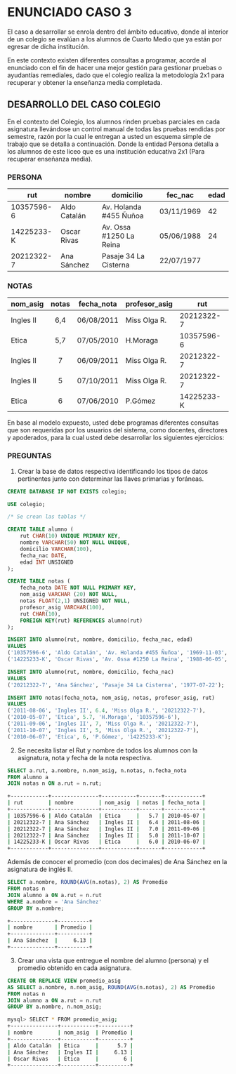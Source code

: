 # ENUNCIADO CASO 3

El caso a desarrollar se enrola dentro del ámbito educativo, donde al interior de un colegio se evalúan a los alumnos de Cuarto Medio que ya están por egresar de dicha institución.

En este contexto existen diferentes consultas a programar, acorde al enunciado con el fin de hacer una mejor gestión para gestionar pruebas o ayudantías remediales, dado que el colegio realiza la metodología 2x1 para recuperar y obtener la enseñanza media completada.

## DESARROLLO DEL CASO COLEGIO

En el contexto del Colegio, los alumnos rinden pruebas parciales en cada asignatura llevándose un control manual de todas las pruebas rendidas por semestre, razón por la cual le entregan a usted un esquema simple de trabajo que se detalla a continuación. Donde la entidad Persona detalla a los alumnos de este liceo que es una institución educativa 2x1 (Para recuperar enseñanza media).

### PERSONA

| rut        | nombre       | domicilio               | fec_nac    | edad |
| ---------- | ------------ | ----------------------- | ---------- | ---- |
| 10357596-6 | Aldo Catalán | Av. Holanda #455 Ñuñoa  | 03/11/1969 | 42   |
| 14225233-K | Oscar Rivas  | Av. Ossa #1250 La Reina | 05/06/1988 | 24   |
| 20212322-7 | Ana Sánchez  | Pasaje 34 La Cisterna   | 22/07/1977 |      |

### NOTAS

| nom_asig  | notas | fecha_nota | profesor_asig | rut        |
| --------- | :---: | ---------- | ------------- | ---------- |
| Ingles II |  6,4  | 06/08/2011 | Miss Olga R.  | 20212322-7 |
| Etica     |  5,7  | 07/05/2010 | H.Moraga      | 10357596-6 |
| Ingles II |   7   | 06/09/2011 | Miss Olga R.  | 20212322-7 |
| Ingles II |   5   | 07/10/2011 | Miss Olga R.  | 20212322-7 |
| Etica     |   6   | 07/06/2010 | P.Gómez       | 14225233-K |

En base al modelo expuesto, usted debe programas diferentes consultas que son requeridas por los usuarios del sistema, como docentes, directores y apoderados, para la cual usted debe desarrollar los siguientes ejercicios:

### PREGUNTAS

1. Crear la base de datos respectiva identificando los tipos de datos pertinentes junto con determinar las llaves primarias y foráneas.

```sql
CREATE DATABASE IF NOT EXISTS colegio;

USE colegio;

/* Se crean las tablas */

CREATE TABLE alumno (
    rut CHAR(10) UNIQUE PRIMARY KEY,
    nombre VARCHAR(50) NOT NULL UNIQUE,
    domicilio VARCHAR(100),
    fecha_nac DATE,
    edad INT UNSIGNED
);

CREATE TABLE notas (
    fecha_nota DATE NOT NULL PRIMARY KEY,
    nom_asig VARCHAR (20) NOT NULL,
    notas FLOAT(2,1) UNSIGNED NOT NULL,
    profesor_asig VARCHAR(100),
    rut CHAR(10),
    FOREIGN KEY(rut) REFERENCES alumno(rut)
);

INSERT INTO alumno(rut, nombre, domicilio, fecha_nac, edad)
VALUES
('10357596-6', 'Aldo Catalán', 'Av. Holanda #455 Ñuñoa', '1969-11-03', 42),
('14225233-K', 'Oscar Rivas', 'Av. Ossa #1250 La Reina', '1988-06-05', 24);

INSERT INTO alumno(rut, nombre, domicilio, fecha_nac)
VALUES
('20212322-7', 'Ana Sánchez', 'Pasaje 34 La Cisterna', '1977-07-22');

INSERT INTO notas(fecha_nota, nom_asig, notas, profesor_asig, rut)
VALUES
('2011-08-06', 'Ingles II', 6.4, 'Miss Olga R.', '20212322-7'),
('2010-05-07', 'Etica', 5.7, 'H.Moraga', '10357596-6'),
('2011-09-06', 'Ingles II', 7, 'Miss Olga R.', '20212322-7'),
('2011-10-07', 'Ingles II', 5, 'Miss Olga R.', '20212322-7'),
('2010-06-07', 'Etica', 6, 'P.Gómez', '14225233-K');
```

2. Se necesita listar el Rut y nombre de todos los alumnos con la asignatura, nota y fecha de la nota respectiva.

```sql
SELECT a.rut, a.nombre, n.nom_asig, n.notas, n.fecha_nota
FROM alumno a
JOIN notas n ON a.rut = n.rut;
```

```sh
+------------+---------------+-----------+-------+------------+
| rut        | nombre        | nom_asig  | notas | fecha_nota |
+------------+---------------+-----------+-------+------------+
| 10357596-6 | Aldo Catalán  | Etica     |   5.7 | 2010-05-07 |
| 20212322-7 | Ana Sánchez   | Ingles II |   6.4 | 2011-08-06 |
| 20212322-7 | Ana Sánchez   | Ingles II |   7.0 | 2011-09-06 |
| 20212322-7 | Ana Sánchez   | Ingles II |   5.0 | 2011-10-07 |
| 14225233-K | Oscar Rivas   | Etica     |   6.0 | 2010-06-07 |
+------------+---------------+-----------+-------+------------+
```

Además de conocer el promedio (con dos decimales) de Ana Sánchez en la asignatura de inglés II.

```sql
SELECT a.nombre, ROUND(AVG(n.notas), 2) AS Promedio
FROM notas n
JOIN alumno a ON a.rut = n.rut
WHERE a.nombre = 'Ana Sánchez'
GROUP BY a.nombre;
```

```sh
+--------------+----------+
| nombre       | Promedio |
+--------------+----------+
| Ana Sánchez  |     6.13 |
+--------------+----------+
```

3. Crear una vista que entregue el nombre del alumno (persona) y el promedio obtenido en cada asignatura.

```sql
CREATE OR REPLACE VIEW promedio_asig
AS SELECT a.nombre, n.nom_asig, ROUND(AVG(n.notas), 2) AS Promedio
FROM notas n
JOIN alumno a ON a.rut = n.rut
GROUP BY a.nombre, n.nom_asig;
```

```sh
mysql> SELECT * FROM promedio_asig;
+---------------+-----------+----------+
| nombre        | nom_asig  | Promedio |
+---------------+-----------+----------+
| Aldo Catalán  | Etica     |      5.7 |
| Ana Sánchez   | Ingles II |     6.13 |
| Oscar Rivas   | Etica     |        6 |
+---------------+-----------+----------+
```
